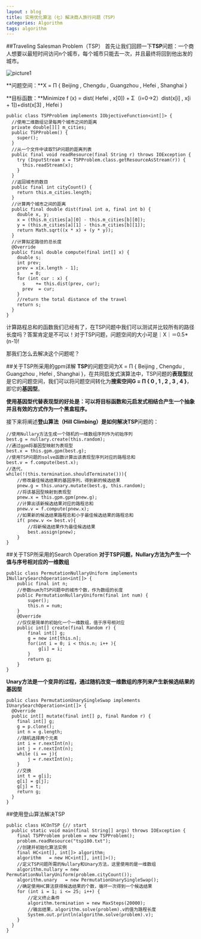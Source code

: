 ```yaml
---
layout : blog
title: 实用优化算法（七）解决商人旅行问题（TSP）
categories: Algorithm
tags: algorithm
---
```

##Traveling Salesman Problem（TSP）
首先让我们回顾一下**TSP**问题：一个商人想要以最短时间访问n个城市，每个城市只能去一次，并且最终将回到他出发的城市。

![picture1](http://localhost:3000/blog_img/2014-11-25-01.png "tsp")

**问题空间：**X = Π { Beijing , Chengdu , Guangzhou , Hefei , Shanghai }

**目标函数：**Minimize f (x) = dist( Hefei , x[0]) + Σ（i=0->2）dist(x[i] , x[i + 1])+dist(x[3] , Hefei )

    public class TSPProblem implements IObjectiveFunction<int[]> {
      //使用二维数组记录每两个城市之间的距离
      private double[][] m_cities;
      public TSPProblem() {
        super();
      }
      //从一个文件中读取TSP问题的距离列表
      public final void readResource(final String r) throws IOException {
        try (InputStream x = TSPProblem.class.getResourceAsStream(r)) {
          this.readStream(x);
        }
      }
      //返回城市的数目
      public final int cityCount() {
        return this.m_cities.length;
      }
      //计算两个城市之间的距离
      public final double dist(final int a, final int b) {
        double x, y;
        x = (this.m_cities[a][0] - this.m_cities[b][0]);
        y = (this.m_cities[a][1] - this.m_cities[b][1]);
        return Math.sqrt((x * x) + (y * y));
      }
      //计算拟定路径的总长度
      @Override
      public final double compute(final int[] x) {
        double s;
        int prev;
        prev = x[x.length - 1];
        s    = 0;
        for (int cur : x) {
          s    += this.dist(prev, cur);
          prev  = cur;
        }
        //return the total distance of the travel
        return s;
      }
    }

计算路程总和的函数我们已经有了，在TSP问题中我们可以测试并比较所有的路径长度吗？答案肯定是不可以！对于TSP问题，问题空间的大小可是｜X｜＝0.5*(n-1)!

那我们怎么去解决这个问题呢？

##关于TSP所采用的gpm详解
**TSP**的问题空间为X = Π { Beijing , Chengdu , Guangzhou , Hefei , Shanghai }，在共同启发式演算法中，TSP问题的**表现型**就是它的问题空间，我们可以将问题空间转化为**搜索空间G = Π { 0 , 1 , 2 , 3 , 4 }**，即它的**基因型**。

**使用基因型代替表现型的好处是：可以将目标函数和元启发式相结合产生一个抽象并且有效的方式作为一个黑盒程序。**

接下来将阐述**登山算法（Hill Climbing）**是如何解决**TSP**问题的：

    //使用Nullary方法生成一个随机的一维数组序列作为初始序列
    best.g = nullary.create(this.random);
    //通过gpm将基因型映射为表现型
    best.x = this.gpm.gpm(best.g);
    //使用TSP问题的solve函数计算出该表现型序列对应的路程总和
    best.v = f.compute(best.x);
    //迭代，
    while(!(this.termination.shouldTerminate())){
    	//修改最佳候选结果的基因序列，得到新的候选结果
    	pnew.g = this.unary.mutate(best.g, this.random);
    	//将该基因型映射到表现型
    	pnew.x = this.gpm.gpm(pnew.g);
    	//计算出该新候选结果对应的路程总和
    	pnew.v = f.compute(pnew.x);
    	//如果新的候选结果路程总和小于最佳候选结果的路程总和
    	if( pnew.v <= best.v){
    		//将新候选结果作为最佳候选结果
    		best.assign(pnew);
    	}
    }

##关于TSP所采用的Search Operation
**对于TSP问题，Nullary方法为产生一个值与序号相对应的一维数组**

    public class PermutationNullaryUniform implements INullarySearchOperation<int[]> {
    	public final int n;
    	//参数num为TSP问题中的城市个数，作为数组的长度
    	public PermutationNullaryUniform(final int num) {
    		super();
    		this.n = num;
    	}
    	@Override
    	//仅仅是简单的初始化一个一维数组，值于序号相对应
    	public int[] create(final Random r) {
    		final int[] g;
    		g = new int[this.n];
    		for(int i = 0; i < this.n; i++ ){
    			g[i] = i;
    		}
    		return g;
    	}
    }

**Unary方法是一个变异的过程，通过随机改变一维数组的序列来产生新候选结果的基因型**

    public class PermutationUnarySingleSwap implements IUnarySearchOperation<int[]> {
      @Override
      public int[] mutate(final int[] p, final Random r) {
    	final int[] g;
    	g = p.clone();
    	int n = g.length;
    	//随机选择两个元素
    	int i = r.nextInt(n);
    	int j = r.nextInt(n);
    	while (i == j){
    		j = r.nextInt(n);
    	}
    	//交换
    	int t = g[i];
    	g[i] = g[j];
    	g[j] = t;
    	return g;
      }
    }

##使用登山算法解决TSP

    public class HCOnTSP {// start
      public static void main(final String[] args) throws IOException {
        final TSPProblem problem = new TSPProblem();
        problem.readResource("tsp100.txt");
        //创建并初始化算法实例
        final HC<int[], int[]> algorithm;
        algorithm   = new HC<int[], int[]>();
        //定义TSP问题所需的Nullary和Unary方法，这里使用的是一维数组
        algorithm.nullary = new PermutationNullaryUniform(problem.cityCount());
        algorithm.unary   = new PermutationUnarySingleSwap();
        //确定使用HC算法获得候选结果的个数，循环一次得到一个候选结果
        for (int i = 1; i <= 25; i++) {
          	//定义终止条件
        	algorithm.termination = new MaxSteps(20000);	    
            //输出结果，algorithm.solve(problem).v的值为路程长度
        	System.out.println(algorithm.solve(problem).v);
        }
      }
    }